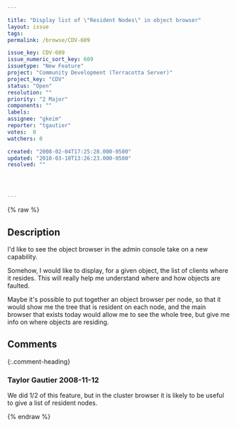 ```yaml
---

title: "Display list of \"Resident Nodes\" in object browser"
layout: issue
tags: 
permalink: /browse/CDV-609

issue_key: CDV-609
issue_numeric_sort_key: 609
issuetype: "New Feature"
project: "Community Development (Terracotta Server)"
project_key: "CDV"
status: "Open"
resolution: ""
priority: "2 Major"
components: ""
labels: 
assignee: "gkeim"
reporter: "tgautier"
votes:  0
watchers: 0

created: "2008-02-04T17:25:28.000-0500"
updated: "2010-03-10T13:26:23.000-0500"
resolved: ""




---
```


{% raw %}

## Description

<div markdown="1" class="description">

I'd like to see the object browser in the admin console take on a new capability.

Somehow, I would like to display, for a given object, the list of clients where it resides.  This will really help me understand where and how objects are faulted.

Maybe it's possible to put together an object browser per node, so that it would show me the tree that is resident on each node, and the main browser that exists today would allow me to see the whole tree, but give me info on where objects are residing.

</div>

## Comments


{:.comment-heading}
### **Taylor Gautier** <span class="date">2008-11-12</span>

<div markdown="1" class="comment">

We did 1/2 of this feature, but in the cluster browser it is likely to be useful to give a list of resident nodes.

</div>



{% endraw %}
